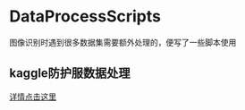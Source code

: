 # DataProcessScripts
图像识别时遇到很多数据集需要额外处理的，便写了一些脚本使用
## kaggle防护服数据处理
[详情点击这里](https://github.com/HXLYTT/DataProcessScripts/tree/main/KaggleDataProcess)
